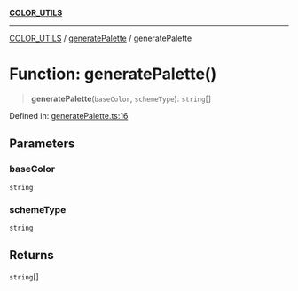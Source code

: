 [**COLOR_UTILS**](../../README.md)

***

[COLOR_UTILS](../../README.md) / [generatePalette](../README.md) / generatePalette

# Function: generatePalette()

> **generatePalette**(`baseColor`, `schemeType`): `string`[]

Defined in: [generatePalette.ts:16](https://github.com/dailker/everyutil/blob/26e2bb73429918cf0d08899e9efd90b82a42c92e/src/color/generatePalette.ts#L16)

## Parameters

### baseColor

`string`

### schemeType

`string`

## Returns

`string`[]
